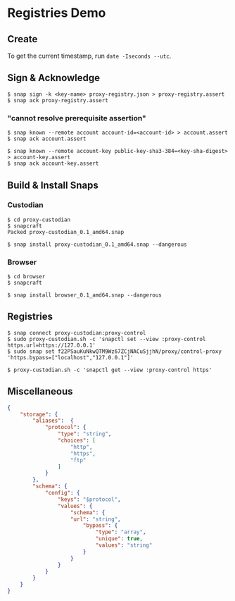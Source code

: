 # Registries Demo

## Create

To get the current timestamp, run `date -Iseconds --utc`.

## Sign & Acknowledge

```console
$ snap sign -k <key-name> proxy-registry.json > proxy-registry.assert
$ snap ack proxy-registry.assert
```

### "cannot resolve prerequisite assertion"

```console
$ snap known --remote account account-id=<account-id> > account.assert
$ snap ack account.assert

$ snap known --remote account-key public-key-sha3-384=<key-sha-digest> > account-key.assert
$ snap ack account-key.assert
```

## Build & Install Snaps

### Custodian

```console
$ cd proxy-custodian
$ snapcraft
Packed proxy-custodian_0.1_amd64.snap

$ snap install proxy-custodian_0.1_amd64.snap --dangerous
```

### Browser

```console
$ cd browser
$ snapcraft

$ snap install browser_0.1_amd64.snap --dangerous
```

## Registries

```console
$ snap connect proxy-custodian:proxy-control
$ sudo proxy-custodian.sh -c 'snapctl set --view :proxy-control https.url=https://127.0.0.1'
$ sudo snap set f22PSauKuNkwQTM9Wz67ZCjNACuSjjhN/proxy/control-proxy 'https.bypass=["localhost","127.0.0.1"]'

$ proxy-custodian.sh -c 'snapctl get --view :proxy-control https'
```

## Miscellaneous

```json
{
    "storage": {
        "aliases":  {
            "protocol": {
                "type": "string",
                "choices": [
                    "http",
                    "https",
                    "ftp"
                ]
            }
        },
        "schema": {
            "config": {
                "keys": "$protocol",
                "values": {
                    "schema": {
                    "url": "string",
                        "bypass": {
                            "type": "array",
                            "unique": true,
                            "values": "string"
                        }
                    }
                }
            }
        }
    }
}
```
